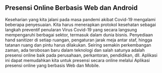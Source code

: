 ## Presensi Online Berbasis Web dan Android

Keseharian yang kita jalani pada masa pandemi akibat Covid-19 mengalami beberapa penyesuaian.
Kita harus menerapkan protokol kesehatan sebagai langkah preventif penularan Virus Covid-19 yang secara langsung mempengaruhi berbagai sektor, termasuk dalam dunia bisnis. 
Penyediaan hand sanitizer di setiap ruangan, pengaturan jarak meja antar staf, hingga tatanan ruang dan pintu harus dilakukan.
Seiring semakin perkembangan zaman, ada terobosan baru dalam teknologi dan salah satunya adalah presensi online baik pada perusahaan, perkantoran, pendidikan, dll. 
Aplikasi ini dapat memudahkan kita untuk presensi secara online melalui Aplikasi presensi online yang berbasis Web dan Mobile.
